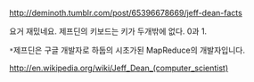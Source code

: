 http://deminoth.tumblr.com/post/65396678669/jeff-dean-facts

요거 재밌네요. 제프딘의 키보드는 키가 두개밖에 없다. 0과 1.

`*`제프딘은 구글 개발자로 하둡의 시초가된 MapReduce의 개발자입니다.

http://en.wikipedia.org/wiki/Jeff_Dean_(computer_scientist)